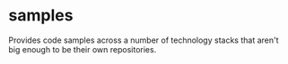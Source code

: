 # samples
Provides code samples across a number of technology stacks that aren't big enough to be their own repositories.
